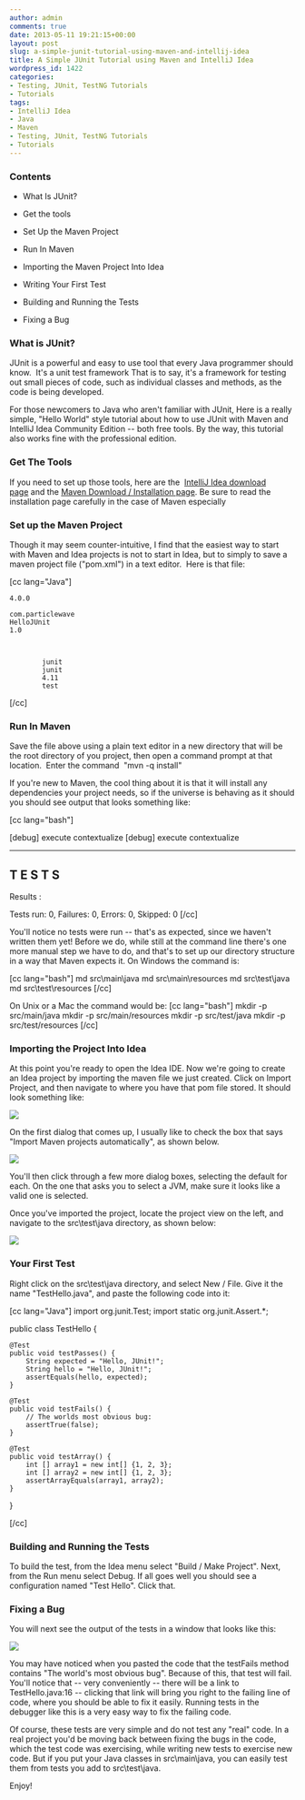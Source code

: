 ```yaml
---
author: admin
comments: true
date: 2013-05-11 19:21:15+00:00
layout: post
slug: a-simple-junit-tutorial-using-maven-and-intellij-idea
title: A Simple JUnit Tutorial using Maven and IntelliJ Idea
wordpress_id: 1422
categories:
- Testing, JUnit, TestNG Tutorials
- Tutorials
tags:
- IntelliJ Idea
- Java
- Maven
- Testing, JUnit, TestNG Tutorials
- Tutorials
---
```





### Contents






  * What Is JUnit?


  * Get the tools


  * Set Up the Maven Project


  * Run In Maven


  * Importing the Maven Project Into Idea


  * Writing Your First Test


  * Building and Running the Tests


  * Fixing a Bug







### What is JUnit?


JUnit is a powerful and easy to use tool that every Java programmer should know.  It's a unit test framework  That is to say, it's a framework for testing out small pieces of code, such as individual classes and methods, as the code is being developed.

For those newcomers to Java who aren't familiar with JUnit, Here is a really simple, "Hello World" style tutorial about how to use JUnit with Maven and IntelliJ Idea Community Edition -- both free tools.  By the way, this tutorial also works fine with the professional edition.


### Get The Tools


If you need to set up those tools, here are the  [IntelliJ Idea download page](http://www.jetbrains.com/idea/download/index.html) and the [Maven Download / Installation page](http://maven.apache.org/download.cgi#Installation).  Be sure to read the installation page carefully in the case of Maven especially


### Set up the Maven Project


Though it may seem counter-intuitive, I find that the easiest way to start with Maven and Idea projects is not to start in Idea, but to simply to save a maven project file ("pom.xml") in a text editor.  Here is that file:

[cc lang="Java"]


    4.0.0

    com.particlewave
    HelloJUnit
    1.0

    
        
            junit
            junit
            4.11
            test
        
    


[/cc]



### Run In Maven


Save the file above using a plain text editor in a new directory that will be the root directory of you project, then open a command prompt at that location.  Enter the command  "mvn -q install"

If you're new to Maven, the cool thing about it is that it will install any dependencies your project needs, so if the universe is behaving as it should you should see output that looks something like:

[cc lang="bash"]

[debug] execute contextualize
[debug] execute contextualize

--------------------------------------------------
 T E S T S
--------------------------------------------------

Results :

Tests run: 0, Failures: 0, Errors: 0, Skipped: 0
[/cc]

You'll notice no tests were run -- that's as expected, since we haven't written them yet!  Before we do, while still at the command line there's one more manual step we have to do, and that's to set up our directory structure in a way that Maven expects it.  On Windows the command is:

[cc lang="bash"]
md src\main\java
md src\main\resources
md src\test\java
md src\test\resources
[/cc]

On Unix or a Mac the command would be:
[cc lang="bash"]
mkdir -p src/main/java
mkdir -p src/main/resources
mkdir -p src/test/java
mkdir -p src/test/resources
[/cc]




### Importing the Project Into Idea



At this point you're ready to open the Idea IDE.  Now we're going to create an Idea project by importing the maven file we just created.  Click on Import Project, and then navigate to where you have that pom file stored.  It should look something like:

![](http://www.particlewave.com/wordpress/wp-content/uploads/2013/05/CaptureJUnit.jpg)

On the first dialog that comes up, I usually like to check the box that says "Import Maven projects automatically", as shown below.

![](http://www.particlewave.com/wordpress/wp-content/uploads/2013/05/MavenImport.jpg)

You'll then click through a few more dialog boxes, selecting the default for each.  On the one that asks you to select a JVM, make sure it looks like a valid one is selected.

Once you've imported the project, locate the project view on the left, and navigate to the src\test\java directory, as shown below:

![](http://www.particlewave.com/wordpress/wp-content/uploads/2013/05/JUnitProjectView.jpg)


### Your First Test



Right click on the src\test\java directory, and select New / File.  Give it the name "TestHello.java", and paste the following code into it:

[cc lang="Java"]
import org.junit.Test;
import static org.junit.Assert.*;

public class TestHello {

    @Test
    public void testPasses() {
        String expected = "Hello, JUnit!";
        String hello = "Hello, JUnit!";
        assertEquals(hello, expected);
    }

    @Test
    public void testFails() {
        // The worlds most obvious bug:
        assertTrue(false);
    }

    @Test
    public void testArray() {
        int [] array1 = new int[] {1, 2, 3};
        int [] array2 = new int[] {1, 2, 3};
        assertArrayEquals(array1, array2);
    }
}

[/cc]


### Building and Running the Tests


To build the test, from the Idea menu select "Build / Make Project".  Next, from the Run menu select Debug.  If all goes well you should see a configuration named "Test Hello".  Click that.


### Fixing a Bug



You will next see the output of the tests in a window that looks like this:

![](http://www.particlewave.com/wordpress/wp-content/uploads/2013/05/JUnitDebug.jpg)

You may have noticed when you pasted the code that the testFails method contains "The world's most obvious bug".  Because of this, that test will fail. You'll notice that -- very conveniently -- there will be a link to TestHello.java:16 -- clicking that link will bring you right to the failing line of code, where you should be able to fix it easily. Running tests in the debugger like this is a very easy way to fix the failing code.

Of course, these tests are very simple and do not test any "real" code.  In a real project you'd be moving back between fixing the bugs in the code, which the test code was exercising, while writing new tests to exercise new code.  But if you put your Java classes in src\main\java, you can easily test them from tests you add to src\test\java.  

Enjoy!
 
